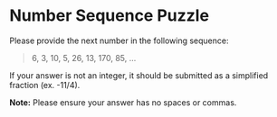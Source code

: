 # Number Sequence Puzzle

Please provide the next number in the following sequence:

> 6, 3, 10, 5, 26, 13, 170, 85, ...

If your answer is not an integer, it should be submitted as a simplified fraction (ex. -11/4).

**Note:** Please ensure your answer has no spaces or commas.